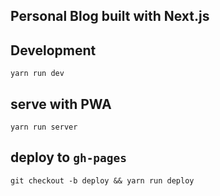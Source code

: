 ## Personal Blog built with Next.js

## Development
`yarn run dev`
## serve with PWA
`yarn run server`
## deploy to `gh-pages`
`git checkout -b deploy && yarn run deploy`
